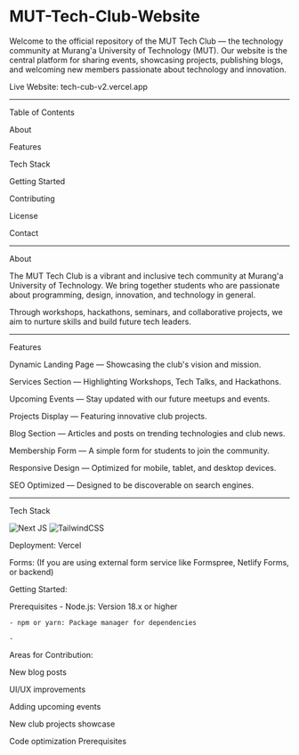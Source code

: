 # MUT-Tech-Club-Website

Welcome to the official repository of the MUT Tech Club — the technology community at Murang'a University of Technology (MUT).
Our website is the central platform for sharing events, showcasing projects, publishing blogs, and welcoming new members passionate about technology and innovation.

Live Website: tech-cub-v2.vercel.app

---

Table of Contents

About

Features

Tech Stack

Getting Started

Contributing

License

Contact

---

About

The MUT Tech Club is a vibrant and inclusive tech community at Murang'a University of Technology.
We bring together students who are passionate about programming, design, innovation, and technology in general.

Through workshops, hackathons, seminars, and collaborative projects, we aim to nurture skills and build future tech leaders.

---

Features

Dynamic Landing Page — Showcasing the club's vision and mission.

Services Section — Highlighting Workshops, Tech Talks, and Hackathons.

Upcoming Events — Stay updated with our future meetups and events.

Projects Display — Featuring innovative club projects.

Blog Section — Articles and posts on trending technologies and club news.

Membership Form — A simple form for students to join the community.

Responsive Design — Optimized for mobile, tablet, and desktop devices.

SEO Optimized — Designed to be discoverable on search engines.

---

Tech Stack

![Next JS](https://img.shields.io/badge/Next-black?style=for-the-badge&logo=next.js&logoColor=white)
![TailwindCSS](https://img.shields.io/badge/tailwindcss-%2338B2AC.svg?style=for-the-badge&logo=tailwind-css&logoColor=white)

Deployment: Vercel

Forms: (If you are using external form service like Formspree, Netlify Forms, or backend)

Getting Started:

Prerequisites - Node.js: Version 18.x or higher

    - npm or yarn: Package manager for dependencies

    -

Areas for Contribution:

New blog posts

UI/UX improvements

Adding upcoming events

New club projects showcase

Code optimization
Prerequisites
